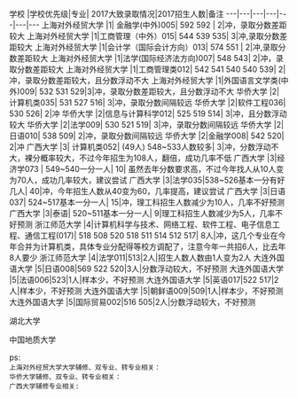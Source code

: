 学校 |学校优先级|专业| 2017大致录取情况|2017招生人数|备注
---|---|---|---|---|---|---
上海对外经贸大学 |1| 金融学(中外)005| 592 592 | 2|冲，录取分数差距较大
上海对外经贸大学 |1|工商管理（中外）015| 544 539 535| 3|冲,录取分数差距较大
上海对外经贸大学 |1|会计学（国际会计方向）013| 574 551 | 2|冲,录取分数差距较大
上海对外经贸大学 |1|法学(国际经济法方向)007| 548 543| 2|冲，录取分数差距较大
上海对外经贸大学 |1|工商管理类012| 542  541 540 540 539| 2|冲，录取分数差距较大，且分数浮动不大
上海对外经贸大学 |1|外国语言文学类(中外)009| 532 531 529|3|冲，录取分数差距较大，且分数浮动不大
华侨大学 |2| 计算机类035| 531 527 516| 3|冲，录取分数间隔较远
华侨大学 |2|软件工程036| 530 526| 2|冲
华侨大学 |2|信息与计算科学012| 525 519 514| 3|冲，且分数浮动较大
华侨大学 |2|法学009| 530 521 519| 3|冲，录取分数间隔较远
华侨大学 |2|日语010| 538 509| 2|冲，录取分数间隔较远
华侨大学 |2|金融学008| 542 520| 2|冲
广西大学 |3| 计算机类052| (49人)  548~533人数较多| 3|冲，分数浮动不大，裸分概率较大，不过今年招生为108人，翻倍，成功几率不低
广西大学 |3|经济学073 | 549~540一分一人| 10| 虽然去年分数要求高，不过今年找人从10人变为70人，成功几率较大，建议尝试
广西大学 |3|法学035|538~526基本一分有好几人| 40|冲，今年招生人数从40变为60，几率提高，建议尝试
广西大学 |3|日语037| 524~517基本一分一人| 15|冲，理工科招生人数减少为10人，几率不好预测
广西大学 |3|泰语| 520~511基本一分一人| 9|理工科招生人数减少为5人，几率不好预测
浙江师范大学 |4|计算机科学与技术、网络工程、软件工程、电子信息工程、通信工程(017)| 518 508 520 518 511 514 512 517| 8人|冲，这几个专业在今年合并为计算机类，具体专业分配得等校方调配了，注意今年一共招6人，比去年8人要少
浙江师范大学 |4|法学011|513|2人|招生人数人数由1人变为2人
大连外国语大学 |5|日语008|569 522 520|3人|分数浮动较大，不好预测
大连外国语大学 |5|法语006|523|1人|样本少，不好预测
大连外国语大学 |5|英语017|522 517|2人|样本少，不好预测
大连外国语大学 |5|朝鲜语009|509|1人|样本少，不好预测
大连外国语大学 |5|国际贸易002|516 505|2人|分数浮动较大，不好预测



<!--天津财经大学 |6|国际贸易002|516 505|2人|分数浮动较大，不好预测-->
<!--天津财经大学 |6|国际贸易002|516 505|2人|分数浮动较大，不好预测-->



湖北大学

中国地质大学

ps:  
`上海对外经贸大学大学辅修、双专业、转专业相关： `  
`华侨大学辅修、双专业、转专业相关： `   
`广西大学辅修专业相关:`

